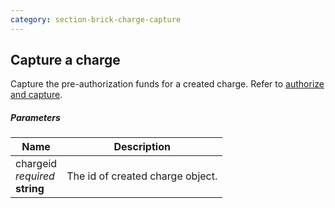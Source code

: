 ```yaml
---
category: section-brick-charge-capture
---
```


## Capture a charge

Capture the pre-authorization funds for a created charge. Refer to [authorize and capture](/integration/direct/brick/charge#authorize-and-capture).

##### Parameters

| Name | Description |
| --- | ---|
| chargeid<br> *required* <br> **string**  | The id of created charge object. |
